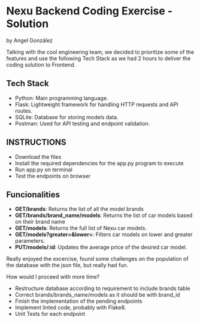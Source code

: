 # Nexu Backend Coding Exercise - Solution

by Angel González


Talking with the cool engineering team, we decided to prioritize some of the features and use the following Tech Stack as we had 2 hours to deliver the coding solution to Frontend. 

## Tech Stack ##
- Python: Main programming language.
- Flask: Lightweight framework for handling HTTP requests and API routes.
- SQLite: Database for storing models data.
- Postman: Used for API testing and endpoint validation.

## INSTRUCTIONS ##

- Download the files
- Install the required dependencies for the app.py program to execute
- Run app.py on terminal
- Test the endpoints on browser

## Funcionalities

- **GET/brands**: Returns the list of all the model brands
- **GET/brands/brand_name/models**: Returns the list of car models based on their brand name
- **GET/models**: Returns the full list of Nexu car models.
- **GET/models?greater=&lower=**: Filters car models on lower and greater parameters.
- **PUT/models/:id**: Updates the average price of the desired car model.

Really enjoyed the excercise, found some challenges on the population of the database with the json file, but really had fun.

How would I proceed with more time?

- Restructure database according to requirement to include brands table
- Correct brands/brands_name/models as it should be with brand_id
- Finish the implementation of the pending endpoints
- Implement linted code, probably with Flake8.
- Unit Tests for each endpoint





